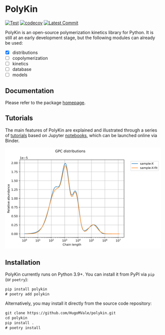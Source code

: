 # PolyKin

[![Test](https://github.com/HugoMVale/polykin/actions/workflows/test.yml/badge.svg)](https://github.com/HugoMVale/polykin/actions)
[![codecov](https://codecov.io/gh/HugoMVale/polykin/branch/main/graph/badge.svg?token=QfqQLX2rHx)](https://codecov.io/gh/HugoMVale/polykin)
[![Latest Commit](https://img.shields.io/github/last-commit/HugoMVale/polykin)](https://img.shields.io/github/last-commit/HugoMVale/polykin)

PolyKin is an open-source polymerization kinetics library for Python. It is still at an early
development stage, but the following modules can already be used:

- [x] distributions
- [ ] copolymerization
- [ ] kinetics
- [ ] database
- [ ] models

## Documentation

Please refer to the package [homepage](https://hugomvale.github.io/polykin/).

## Tutorials

The main features of PolyKin are explained and illustrated through a series of [tutorials](https://hugomvale.github.io/polykin/tutorials/distributions/) based on Jupyter [notebooks](https://github.com/HugoMVale/polykin/tree/main/docs/tutorials),
which can be launched online via Binder.

<p align="center">
  <a href="https://github.com/HugoMVale/polykin">
  <img src="https://raw.githubusercontent.com/HugoMVale/polykin/8e54e0b492b4dd782c2fe92b52f617dda71a29b3/docs/deconvolution.svg" width=600 alt="MWD of a polymer blend">
  </a>
</p>

## Installation

PolyKin currently runs on Python 3.9+. You can install it from PyPI via `pip` (or `poetry`):

```console
pip install polykin
# poetry add polykin
```

Alternatively, you may install it directly from the source code repository:

```console
git clone https://github.com/HugoMVale/polykin.git
cd polykin
pip install . 
# poetry install
```
